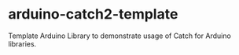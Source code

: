 # arduino-catch2-template
Template Arduino Library to demonstrate usage of Catch for Arduino libraries.
